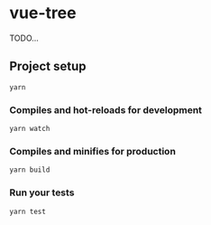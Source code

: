 # vue-tree

TODO...

## Project setup
```
yarn
```

### Compiles and hot-reloads for development
```
yarn watch
```

### Compiles and minifies for production
```
yarn build
```

### Run your tests
```
yarn test
```
